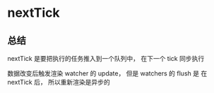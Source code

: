 # nextTick


## 总结
 nextTick 是要把执行的任务推入到一个队列中， 在下一个 tick 同步执行

 数据改变后触发渲染 watcher 的 update， 但是 watchers 的 flush 是 在 nextTick 后， 所以重新渲染是异步的